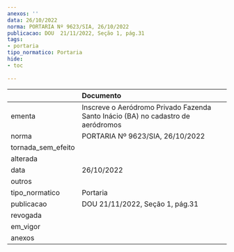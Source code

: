 ```yaml
---
anexos: ''
data: 26/10/2022
norma: PORTARIA Nº 9623/SIA, 26/10/2022
publicacao: DOU  21/11/2022, Seção 1, pág.31
tags:
- portaria
tipo_normatico: Portaria
hide: 
- toc 
 
---
```


|                    | Documento                                                                        |
|:-------------------|:---------------------------------------------------------------------------------|
| ementa             | Inscreve o Aeródromo Privado Fazenda Santo Inácio (BA) no cadastro de aeródromos |
| norma              | PORTARIA Nº 9623/SIA, 26/10/2022                                                 |
| tornada_sem_efeito |                                                                                  |
| alterada           |                                                                                  |
| data               | 26/10/2022                                                                       |
| outros             |                                                                                  |
| tipo_normatico     | Portaria                                                                         |
| publicacao         | DOU  21/11/2022, Seção 1, pág.31                                                 |
| revogada           |                                                                                  |
| em_vigor           |                                                                                  |
| anexos             |                                                                                  |